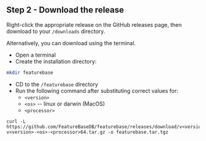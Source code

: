 ## Step 2 - Download the release

Right-click the appropriate release on the GitHub releases page, then download to your `/downloads` directory.

Alternatively, you can download using the terminal.

* Open a terminal
* Create the installation directory:

```sh
mkdir featurebase
```

* CD to the `/featurebase` directory
* Run the following command after substituting correct values for:
  * `<version>`
  * `<os>` -- linux or darwin (MacOS)
  * `<processor>`

```
curl -L https://github.com/FeatureBaseDB/featurebase/releases/download/v<version>/featurebase-v<version>-<os>-<processor>64.tar.gz -o featurebase.tar.tgz
```
